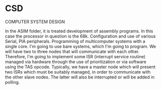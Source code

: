 # CSD
COMPUTER SYSTEM DESIGN


In the ASIM folder, it is treated development of assembly programs. 
In this case the processor in question is the 68k.
Configuration and use of various Serial, PIA peripherals.
Programming of multicomputer systems with a single core. 
I'm going to use bare systems, which I'm going to program. We will have two to three nodes 
that will communicate with each other. Therefore, I'm going to implement some ISR (interrupt service routine) 
managed via hardware through the use of prioritization or via software using the TAS opcode.
Typically, we have a master node which will present two ISRs which must be suitably managed, 
in order to communicate with the other slave nodes.
The latter will also be interrupted or will be added in polling.

